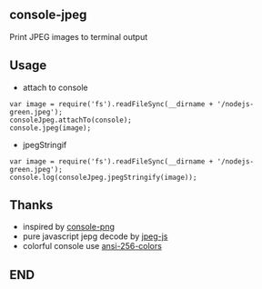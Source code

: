 ## console-jpeg
Print JPEG images to terminal output

## Usage
* attach to console
```
var image = require('fs').readFileSync(__dirname + '/nodejs-green.jpeg');
consoleJpeg.attachTo(console);
console.jpeg(image);
```

* jpegStringif
```
var image = require('fs').readFileSync(__dirname + '/nodejs-green.jpeg');
console.log(consoleJpeg.jpegStringify(image));
```

## Thanks 
* inspired by [console-png][console-png]
* pure javascript jepg decode by [jpeg-js][jpeg-js]
* colorful console use [ansi-256-colors][ansi-256-colors]

[console-png]:https://github.com/aantthony/console-png
[jpeg-js]:https://github.com/eugeneware/jpeg-js
[ansi-256-colors]:https://github.com/jbnicolai/ansi-256-colors

## END